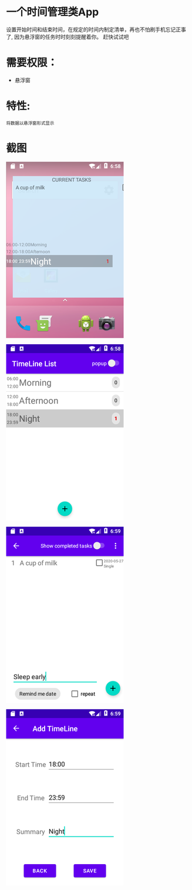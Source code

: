 # 一个时间管理类App
设置开始时间和结束时间，在规定的时间内制定清单，再也不怕刷手机忘记正事了, 因为悬浮窗的任务时时刻刻提醒着你。
赶快试试吧

# 需要权限：
- 悬浮窗

# 特性:
    将数据以悬浮窗形式显示

# 截图

![悬浮窗任务展示](resources/imgs/device-2020-05-27-203518.png)

![列表展示](resources/imgs/device-2020-05-27-203535.png)

![添加任务/任务列表](resources/imgs/device-2020-05-27-203610.png)

![添加列表](resources/imgs/device-2020-05-27-203633.png)